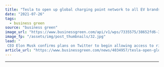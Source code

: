 ```yaml
---
title: "Tesla to open up global charging point network to all EV brands"
date: "2021-07-26"
tags: 
  - business green
source: "business green"
image_url: "https://www.businessgreen.com/api/v1/wps/7335575/38652fd6-3d14-46f2-a246-29325ecf5128/2/0-0-Supercharger-06-185x114.jpg"
image_fp: "/assets/img/post_thumbnails/32.jpg"
lead: "
 CEO Elon Musk confirms plans on Twitter to begin allowing access to rival EV brands at its US supercharger network later this year, with global network to follow suit ..."
article_url: "https://www.businessgreen.com/news/4034957/tesla-open-global-charging-point-network-ev-brands"
---
```


---
